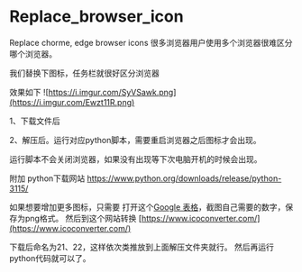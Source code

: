 # Replace_browser_icon
Replace chorme, edge browser icons
很多浏览器用户使用多个浏览器很难区分哪个浏览器。

我们替换下图标，任务栏就很好区分浏览器

效果如下
![https://i.imgur.com/SyVSawk.png](https://i.imgur.com/Ewzt11R.png)

1、下载文件后

2、解压后。运行对应python脚本，需要重启浏览器之后图标才会出现。

运行脚本不会关闭浏览器，如果没有出现等下次电脑开机的时候会出现。

附加 python下载网站 https://www.python.org/downloads/release/python-3115/




如果想要增加更多图标，只需要 打开这个[Google 表格](https://docs.google.com/spreadsheets/d/1fq1WYcoLF91xrzGYbFMEG7WFBh7uuVmzNjf3N_qWUtM/edit?usp=sharing)，截图自己需要的数字，保存为png格式。
然后到这个网站转换 [https://www.icoconverter.com/](https://www.icoconverter.com/)


下载后命名为21、22，这样依次类推放到上面解压文件夹就行。
然后再运行python代码就可以了。
